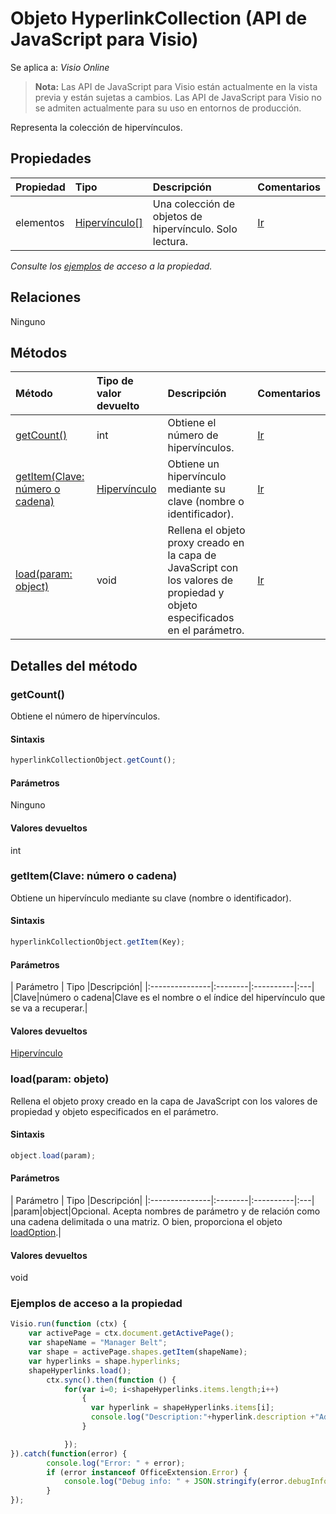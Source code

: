 # <a name="hyperlinkcollection-object-javascript-api-for-visio"></a>Objeto HyperlinkCollection (API de JavaScript para Visio)

Se aplica a: _Visio Online_
>**Nota:** Las API de JavaScript para Visio están actualmente en la vista previa y están sujetas a cambios. Las API de JavaScript para Visio no se admiten actualmente para su uso en entornos de producción.

Representa la colección de hipervínculos.

## <a name="properties"></a>Propiedades

| Propiedad       | Tipo    |Descripción| Comentarios|
|:---------------|:--------|:----------|:---|
|elementos|[Hipervínculo[]](hyperlink.md)|Una colección de objetos de hipervínculo. Solo lectura.|[Ir](https://github.com/OfficeDev/office-js-docs/issues/new?title=Visio-hyperlinkCollection-items)|

_Consulte los [ejemplos](#property-access-examples) de acceso a la propiedad._

## <a name="relationships"></a>Relaciones
Ninguno


## <a name="methods"></a>Métodos

| Método           | Tipo de valor devuelto    |Descripción| Comentarios|
|:---------------|:--------|:----------|:---|
|[getCount()](#getcount)|int|Obtiene el número de hipervínculos.|[Ir](https://github.com/OfficeDev/office-js-docs/issues/new?title=Visio-hyperlinkCollection-getCount)|
|[getItem(Clave: número o cadena)](#getitemkey-number-or-string)|[Hipervínculo](hyperlink.md)|Obtiene un hipervínculo mediante su clave (nombre o identificador).|[Ir](https://github.com/OfficeDev/office-js-docs/issues/new?title=Visio-hyperlinkCollection-getItem)|
|[load(param: object)](#loadparam-object)|void|Rellena el objeto proxy creado en la capa de JavaScript con los valores de propiedad y objeto especificados en el parámetro.|[Ir](https://github.com/OfficeDev/office-js-docs/issues/new?title=Visio-hyperlinkCollection-load)|

## <a name="method-details"></a>Detalles del método


### <a name="getcount"></a>getCount()
Obtiene el número de hipervínculos.

#### <a name="syntax"></a>Sintaxis
```js
hyperlinkCollectionObject.getCount();
```

#### <a name="parameters"></a>Parámetros
Ninguno

#### <a name="returns"></a>Valores devueltos
int

### <a name="getitemkey-number-or-string"></a>getItem(Clave: número o cadena)
Obtiene un hipervínculo mediante su clave (nombre o identificador).

#### <a name="syntax"></a>Sintaxis
```js
hyperlinkCollectionObject.getItem(Key);
```

#### <a name="parameters"></a>Parámetros
| Parámetro       | Tipo    |Descripción|
|:---------------|:--------|:----------|:---|
|Clave|número o cadena|Clave es el nombre o el índice del hipervínculo que se va a recuperar.|

#### <a name="returns"></a>Valores devueltos
[Hipervínculo](hyperlink.md)

### <a name="loadparam-object"></a>load(param: objeto)
Rellena el objeto proxy creado en la capa de JavaScript con los valores de propiedad y objeto especificados en el parámetro.

#### <a name="syntax"></a>Sintaxis
```js
object.load(param);
```

#### <a name="parameters"></a>Parámetros
| Parámetro       | Tipo    |Descripción|
|:---------------|:--------|:----------|:---|
|param|object|Opcional. Acepta nombres de parámetro y de relación como una cadena delimitada o una matriz. O bien, proporciona el objeto [loadOption](loadoption.md).|

#### <a name="returns"></a>Valores devueltos
void
### <a name="property-access-examples"></a>Ejemplos de acceso a la propiedad
```js
Visio.run(function (ctx) { 
    var activePage = ctx.document.getActivePage();
    var shapeName = "Manager Belt";
    var shape = activePage.shapes.getItem(shapeName);
    var hyperlinks = shape.hyperlinks;
    shapeHyperlinks.load();
        ctx.sync().then(function () {
            for(var i=0; i<shapeHyperlinks.items.length;i++)
                {
                  var hyperlink = shapeHyperlinks.items[i];
                  console.log("Description:"+hyperlink.description +"Address:"+hyperlink.address +"SubAddress:  "+ hyperlink.subAddress);
                }

            });
}).catch(function(error) {
        console.log("Error: " + error);
        if (error instanceof OfficeExtension.Error) {
            console.log("Debug info: " + JSON.stringify(error.debugInfo));
        }
});
```
